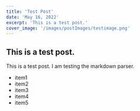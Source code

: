 ```yaml
---
title: 'Test Post'
date: 'May 16, 2022'
excerpt: 'This is a test post.'
cover_image: '/images/postImages/testimage.png'
---
```

## This is a test post.
This is a test post. I am testing the markdown parser.

* item1
* item2
* item3
* item4
* item5
